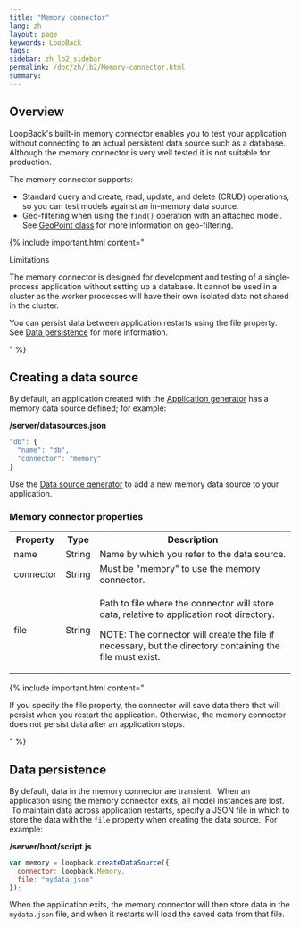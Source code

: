 ```yaml
---
title: "Memory connector"
lang: zh
layout: page
keywords: LoopBack
tags:
sidebar: zh_lb2_sidebar
permalink: /doc/zh/lb2/Memory-connector.html
summary:
---
```


## Overview

LoopBack's built-in memory connector enables you to test your application without connecting to an actual persistent data source such as a database. Although the memory connector is very well tested it is not suitable for production.

The memory connector supports:

*   Standard query and create, read, update, and delete (CRUD) operations, so you can test models against an in-memory data source.
*   Geo-filtering when using the `find()` operation with an attached model. See [GeoPoint class](https://docs.strongloop.com/display/zh/GeoPoint+class) for more information on geo-filtering.

{% include important.html content="

Limitations

The memory connector is designed for development and testing of a single-process application without setting up a database. It cannot be used in a cluster as the worker processes will have their own isolated data not shared in the cluster.

You can persist data between application restarts using the file property. See [Data persistence](/doc/{{page.lang}}/lb2/Memory-connector.html) for more information.

" %}

## Creating a data source

By default, an application created with the [Application generator](/doc/{{page.lang}}/lb2/Application-generator.html) has a memory data source defined; for example:

**/server/datasources.json**

```js
"db": {
  "name": "db",
  "connector": "memory"
}
```

Use the [Data source generator](/doc/{{page.lang}}/lb2/Data-source-generator.html) to add a new memory data source to your application.  

### Memory connector properties

<table>
  <tbody>
    <tr>
      <th>Property</th>
      <th>Type</th>
      <th>Description</th>
    </tr>
    <tr>
      <td>name</td>
      <td>String</td>
      <td>Name by which you refer to the data source.</td>
    </tr>
    <tr>
      <td>connector</td>
      <td>String</td>
      <td>Must be "memory" to use the memory connector.</td>
    </tr>
    <tr>
      <td>file</td>
      <td>String</td>
      <td>
        <p>Path to file where the connector will store data, relative to application root directory.</p>
        <p>NOTE: The connector will create the file if necessary, but the directory containing the file must exist.</p>
      </td>
    </tr>
  </tbody>
</table>

{% include important.html content="

If you specify the file property, the connector will save data there that will persist when you restart the application. Otherwise, the memory connector does not persist data after an application stops.

" %}

## Data persistence

By default, data in the memory connector are transient.  When an application using the memory connector exits, all model instances are lost.  To maintain data across application restarts, specify a JSON file in which to store the data with the `file` property when creating the data source.  For example:

**/server/boot/script.js**

```js
var memory = loopback.createDataSource({
  connector: loopback.Memory,
  file: "mydata.json"
});
```

When the application exits, the memory connector will then store data in the `mydata.json` file, and when it restarts will load the saved data from that file.
